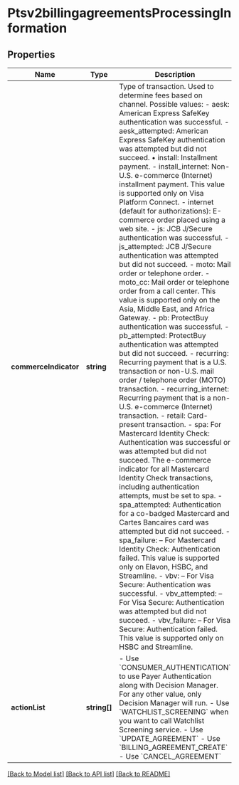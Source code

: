 # Ptsv2billingagreementsProcessingInformation

## Properties
Name | Type | Description | Notes
------------ | ------------- | ------------- | -------------
**commerceIndicator** | **string** | Type of transaction. Used to determine fees based on channel.  Possible values:    - aesk: American Express SafeKey authentication was successful.   - aesk_attempted: American Express SafeKey authentication was attempted but did not succeed. • install: Installment payment.   - install_internet: Non-U.S. e-commerce (Internet) installment payment. This value is supported only on Visa Platform Connect.   - internet (default for authorizations): E-commerce order placed using a web site.   - js: JCB J/Secure authentication was successful.   - js_attempted: JCB J/Secure authentication was attempted but did not succeed.   - moto: Mail order or telephone order.   - moto_cc: Mail order or telephone order from a call center. This value is supported only on the Asia, Middle East, and Africa Gateway.   - pb: ProtectBuy authentication was successful.   - pb_attempted: ProtectBuy authentication was attempted but did not succeed.   - recurring: Recurring payment that is a U.S. transaction or non-U.S. mail order / telephone order (MOTO) transaction.   - recurring_internet: Recurring payment that is a non-U.S. e-commerce (Internet) transaction.   - retail: Card-present transaction.   - spa: For Mastercard Identity Check: Authentication was successful or was attempted but did not succeed. The e-commerce indicator for all Mastercard Identity Check transactions, including authentication attempts, must be set to spa.   - spa_attempted: Authentication for a co-badged Mastercard and Cartes Bancaires card was attempted but did not succeed.   - spa_failure: – For Mastercard Identity Check: Authentication failed. This value is supported only on Elavon, HSBC, and Streamline.   - vbv: – For Visa Secure: Authentication was successful.   - vbv_attempted: – For Visa Secure: Authentication was attempted but did not succeed.   - vbv_failure: – For Visa Secure: Authentication failed. This value is supported only on HSBC and Streamline. | [optional] 
**actionList** | **string[]** | - Use &#x60;CONSUMER_AUTHENTICATION&#x60; to use Payer Authentication along with Decision Manager. For any other value, only Decision Manager will run. - Use &#x60;WATCHLIST_SCREENING&#x60;  when you want to call Watchlist Screening service. - Use &#x60;UPDATE_AGREEMENT&#x60; - Use &#x60;BILLING_AGREEMENT_CREATE&#x60; - Use &#x60;CANCEL_AGREEMENT&#x60; | [optional] 

[[Back to Model list]](../README.md#documentation-for-models) [[Back to API list]](../README.md#documentation-for-api-endpoints) [[Back to README]](../README.md)


